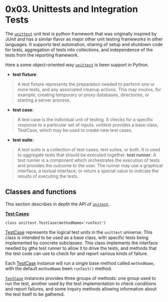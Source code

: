 # 0x03. Unittests and Integration Tests


The [`unittest`][1] unit test is python framework that was originally inspired by JUnit and has a similar flavor as major other unit testing frameworks in other languages. It supports test automation, sharing of setup and shutdown code for tests, aggregation of tests into collections, and independence of the tests from the reporting framework.


Here a some object-oriented way [`unittest`][1] is been support in Python.

- **test fixture**:
> A test fixture represents the preparation needed to perform one or more tests, and any associated cleanup actions. This may involve, for example, creating temporary or proxy databases, directories, or starting a server process.
- **test case**:
> A test case is the individual unit of testing. It checks for a specific response to a particular set of inputs. unittest provides a base class, TestCase, which may be used to create new test cases.
- **test suite**:
> A test suite is a collection of test cases, test suites, or both. It is used to aggregate tests that should be executed together.
**test runner**:
> A test runner is a component which orchestrates the execution of tests and provides the outcome to the user. The runner may use a graphical interface, a textual interface, or return a special value to indicate the results of executing the tests.

[1]: <https://docs.python.org/3/library/unittest.html> "Python unittest documentation"

## Classes and functions

This section describes in depth the API of [`unitest`][1].

[**Test Cases**][2]:

`class unittest.TestCase(methodName='runTest')`

[TestCase][2] represents the logical test units in the `unittest` universe. This class is intended to be used as a base class, with specific tests being implemented by concrete subclasses. This class implements the interface needed by gthe test runner to allow it to drive the tests, and methods that the test code can use to check for and report various kinds of failure.

Each [TestCase][2] instance will run a single base method called `methodName`, with the default `methodName` been `runTest()` method.

[`TestCase`][2] instances provides three groups of methods: one group used to run the test, another used by the test implementation to check conditions and report failures, and some inquiry methods allowing information about the test itself to be gathered.


[2]: <https://docs.python.org/3/library/unittest.html#unittest.TestCase> ("Python test cases documentation")
